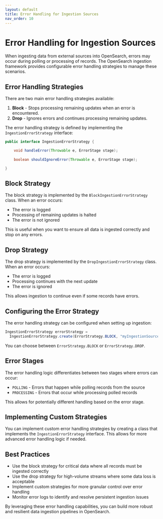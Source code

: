 ```yaml
---
layout: default
title: Error Handling for Ingestion Sources
nav_order: 10
---
```


# Error Handling for Ingestion Sources

When ingesting data from external sources into OpenSearch, errors may occur during polling or processing of records. The OpenSearch ingestion framework provides configurable error handling strategies to manage these scenarios.

## Error Handling Strategies

There are two main error handling strategies available:

1. **Block** - Stops processing remaining updates when an error is encountered.
2. **Drop** - Ignores errors and continues processing remaining updates.

The error handling strategy is defined by implementing the `IngestionErrorStrategy` interface:

```java
public interface IngestionErrorStrategy {

    void handleError(Throwable e, ErrorStage stage);
    
    boolean shouldIgnoreError(Throwable e, ErrorStage stage);

}
```

## Block Strategy

The block strategy is implemented by the `BlockIngestionErrorStrategy` class. When an error occurs:

- The error is logged
- Processing of remaining updates is halted
- The error is not ignored

This is useful when you want to ensure all data is ingested correctly and stop on any errors.

## Drop Strategy 

The drop strategy is implemented by the `DropIngestionErrorStrategy` class. When an error occurs:

- The error is logged
- Processing continues with the next update
- The error is ignored

This allows ingestion to continue even if some records have errors.

## Configuring the Error Strategy

The error handling strategy can be configured when setting up ingestion:

```java
IngestionErrorStrategy errorStrategy = 
  IngestionErrorStrategy.create(ErrorStrategy.BLOCK, "myIngestionSource");
```

You can choose between `ErrorStrategy.BLOCK` or `ErrorStrategy.DROP`.

## Error Stages

The error handling logic differentiates between two stages where errors can occur:

- `POLLING` - Errors that happen while polling records from the source
- `PROCESSING` - Errors that occur while processing polled records

This allows for potentially different handling based on the error stage.

## Implementing Custom Strategies

You can implement custom error handling strategies by creating a class that implements the `IngestionErrorStrategy` interface. This allows for more advanced error handling logic if needed.

## Best Practices

- Use the block strategy for critical data where all records must be ingested correctly
- Use the drop strategy for high-volume streams where some data loss is acceptable
- Implement custom strategies for more granular control over error handling
- Monitor error logs to identify and resolve persistent ingestion issues

By leveraging these error handling capabilities, you can build more robust and resilient data ingestion pipelines in OpenSearch.